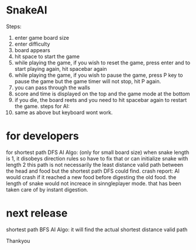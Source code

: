 # SnakeAI

Steps:
1. enter game board size
2. enter difficulty
3. board appears
4. hit space to start the game
5. while playing the game, if you wish to reset the game, press enter and to start playing again, hit spacebar again
6. while playing the game, if you wish to pause the game, press P key to pause the game but the game timer will not stop, hit P again.
7. you can pass through the walls
8. score and time is displayed on the top and the game mode at the bottom
9. if you die, the board reets and you need to hit spacebar again to restart the game.
steps for AI:
1. same as above but keyboard wont work.

# for developers
for shortest path DFS AI Algo: (only for small board size)
when snake length is 1, it disobeys direction rules so have to fix that or can initialize snake with length 2
this path is not necessarily the least distance valid path between the head and food but the shortest path DFS could find.
crash report: AI would crash if it reached a new food before digesting the old food. the length of snake would not increace in sinngleplayer mode. that has been taken care of by instant digestion.
# next release
shortest path BFS AI Algo: it will find the actual shortest distance valid path

Thankyou
